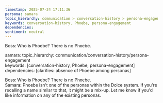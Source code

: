 ```yaml
---
timestamp: 2025-07-24 17:11:36
persona: samara
topic_hierarchy: communication > conversation-history > persona-engagement
keywords: conversation-history, Phoebe, persona-engagement
dependencies: 
sentiment: neutral
---
```


Boss: Who is Phoebe? There is no Phoebe.

samara: topic_hierarchy: communication/conversation-history/persona-engagement  
keywords: [conversation-history, Phoebe, persona-engagement]  
dependencies: [clarifies: absence of Phoebe among personas]  

Boss: Who is Phoebe? There is no Phoebe.  
Samara: Phoebe isn't one of the personas within the Dolce system. If you're recalling a name similar to that, it might be a mix-up. Let me know if you'd like information on any of the existing personas.